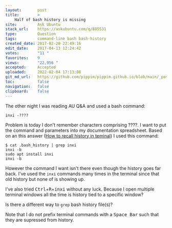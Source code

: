 ```yaml
---
layout:       post
title:        >
    Half of bash history is missing
site:         Ask Ubuntu
stack_url:    https://askubuntu.com/q/885531
type:         Question
tags:         command-line bash bash-history
created_date: 2017-02-20 22:49:16
edit_date:    2017-04-13 12:24:42
votes:        "11 "
favorites:    9
views:        "22,956 "
accepted:     Accepted
uploaded:     2022-02-04 17:13:08
git_md_url:   https://github.com/pippim/pippim.github.io/blob/main/_posts/2017/2017-02-20-Half-of-bash-history-is-missing.md
toc:          false
navigation:   false
clipboard:    false
---
```


The other night I was reading AU Q&A and used a bash command:

``` 
inxi -????
```

Problem is today I don't remember characters comprising ????. I want to put the command and parameters into my documentation spreadsheet. Based on an this answer ([How to recall history in teminal][1]) I used this command:

``` 
$ cat .bash_history | grep inxi
inxi -b
sudo apt install inxi
inxi -b
```

However the command I want isn't there even though the history goes far back. I've used the `inxi` commands many times in the terminal since that old history but none of is showing up.

I've also tried <kbd>Ctrl</kbd>+<kbd>R</kbd>+<kbd>inxi</kbd> without any luck. Because I open multiple terminal windows all the time is history tied to a specific window?

Is there a different way to `grep` bash history file(s)? 

Note that I do not prefix terminal commands with a <kbd>Space Bar</kbd> such that they are supressed from history.


  [1]: https://askubuntu.com/questions/44044/how-to-recall-history-in-teminal/44047#44047
